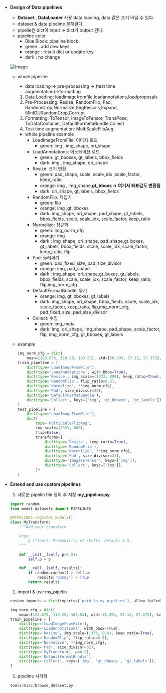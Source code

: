 - **Design of Data pipelines**
    - **Dataset** , **DataLoader** 사용 data loading, data 같은 크기 아닐 수 있다.
    - dataset & data pipeline 분해된다.
    - pipelie은 dict이 input → dict가 output 된다.
    - pipeline color
        - Blue Block: pipeline block
        - green : add new keys
        - orange : result dict or update key
        - dark : no change
    
    ![image](https://user-images.githubusercontent.com/91417254/206927084-e92b4deb-4d29-4053-ac98-61ced3866530.png)
    
    - whole pipeline
        - data loading → pre-processing → (test time augmentation)→formatting
        1. Data Loading: loadimagefromfile,loadannotations,loadproposals
        2. Pre-Processing: Resize, RandomFilp, Pad, RandomCrop,Normalize,SegRescals,Expand, MinIOURandomCrop,Corrupt
        3. Formatting: ToTensor, ImageToTensor, TransPose, ToDataContainer, DefaultFormetaBundle,Collect
        4. Test time augmentation: MultiScaleFlipAug
        
        - whole pipeline example
            - LoadImageFromFile: 이미지 로드
                - green: img , img_shape, ori_shape
            - LoadAnnotations: 어노테이션 로드
                - green: gt_bboxes, gt_labels, bbox_fields
                - dark: img , img_shape, ori_shape
            - Resize: 크기 변환
                - green: pad_shape, scale, scale_idx ,scale_factor, keep_ratio
                - orange: img , img_shape,**gt_bboxs → 여기서 좌표값도 변환됨**
                - dark: ori_shape, gt_labels, bbox_fields
            - RandomFilp: 뒤집기
                - green: filp
                - orange: img ,gt_bboxes
                - dark: img_shape, ori_shape, pad_shape, gt_labels, bbox_fields, scale, scale_idx, scale_factor, keep_ratio
            - Normalize: 정규화
                - green: img_norm_cfg
                - orange: img
                - dark : img_shape, ori_shape, pad_shape,gt_boxes,  gt_labels, bbox_fields, scale, scale_idx, scale_factor, keep_ratio, flip
            - Pad: 둘러싸기
                - green: pad_fixed_size, pad_size_divisor
                - orange: img, pad_shape
                - dark : img_shape, ori_shape,gt_boxes,  gt_labels, bbox_fields, scale, scale_idx, scale_factor, keep_ratio, flip,img_norm_cfg
            - DefaultFormatBundle: 묶기
                - orange: img, gt_bboxes, gt_labels
                - dark: img_shape, ori_shape, bbox_fields, scale, scale_idx, scale_factor, keep_ratio, flip,img_norm_cfg, pad_fixed_size, pad_size_divisor
            - Collect: 수집
                - green: img_meta
                - dark: img, ori_shape, img_shape, pad_shape, scale_factor, flip, img_norm_cfg, gt_bboxes, gt_labels
    - example
        
        ```python
        img_norm_cfg = dict(
            mean=[123.675, 116.28, 103.53], std=[58.395, 57.12, 57.375], to_rgb=True)
        train_pipeline = [
            dict(type='LoadImageFromFile'),
            dict(type='LoadAnnotations', with_bbox=True),
            dict(type='Resize', img_scale=(1333, 800), keep_ratio=True),
            dict(type='RandomFlip', flip_ratio=0.5),
            dict(type='Normalize', **img_norm_cfg),
            dict(type='Pad', size_divisor=32),
            dict(type='DefaultFormatBundle'),
            dict(type='Collect', keys=['img', 'gt_bboxes', 'gt_labels']),
        ]
        test_pipeline = [
            dict(type='LoadImageFromFile'),
            dict(
                type='MultiScaleFlipAug',
                img_scale=(1333, 800),
                flip=False,
                transforms=[
                    dict(type='Resize', keep_ratio=True),
                    dict(type='RandomFlip'),
                    dict(type='Normalize', **img_norm_cfg),
                    dict(type='Pad', size_divisor=32),
                    dict(type='ImageToTensor', keys=['img']),
                    dict(type='Collect', keys=['img']),
                ])
        ]
        ```
- **Extend and use custom pipelines**
    1. 새로운 pipelin file 정의 후 저장 **my_pipeline.py**
    
    ```python
    import random
    from mmdet.datasets import PIPELINES
    
    @PIPELINES.register_module()
    class MyTransform:
        """Add your transform
    
        Args:
            p (float): Probability of shifts. Default 0.5.
        """
    
        def __init__(self, p=0.5):
            self.p = p
    
        def __call__(self, results):
            if random.random() > self.p:
                results['dummy'] = True
            return results
    ```
    
    1. import & use my_pipelin
    
    ```python
    custom_imports = dict(imports=['path.to.my_pipeline'], allow_failed_imports=False)
    
    img_norm_cfg = dict(
        mean=[123.675, 116.28, 103.53], std=[58.395, 57.12, 57.375], to_rgb=True)
    train_pipeline = [
        dict(type='LoadImageFromFile'),
        dict(type='LoadAnnotations', with_bbox=True),
        dict(type='Resize', img_scale=(1333, 800), keep_ratio=True),
        dict(type='RandomFlip', flip_ratio=0.5),
        dict(type='Normalize', **img_norm_cfg),
        dict(type='Pad', size_divisor=32),
        dict(type='MyTransform', p=0.2),
        dict(type='DefaultFormatBundle'),
        dict(type='Collect', keys=['img', 'gt_bboxes', 'gt_labels']),
    ]
    ```
    
    1. pipeline 시각화
    
    ```python
    tools/misc/browse_dataset.py
    ```
